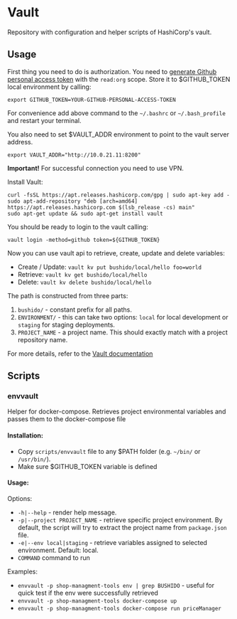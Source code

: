# Vault

Repository with configuration and helper scripts of HashiCorp's vault.  

## Usage

First thing you need to do is authorization. You need to [generate Github personal access token](https://docs.github.com/en/github/authenticating-to-github/creating-a-personal-access-token)  with the `read:org` scope. Store it to $GITHUB_TOKEN local environment by calling:

`export GITHUB_TOKEN=YOUR-GITHUB-PERSONAL-ACCESS-TOKEN`

For convenience add above command to the `~/.bashrc` or `~/.bash_profile` and restart your terminal.

You also need to set $VAULT_ADDR environment to point to the vault server address.

`export VAULT_ADDR="http://10.0.21.11:8200"`

**Important!** For successful connection you need to use VPN.

Install Vault:
```angular2html
curl -fsSL https://apt.releases.hashicorp.com/gpg | sudo apt-key add -
sudo apt-add-repository "deb [arch=amd64] https://apt.releases.hashicorp.com $(lsb_release -cs) main"
sudo apt-get update && sudo apt-get install vault
```

You should be ready to login to the vault calling:

`vault login -method=github token=${GITHUB_TOKEN}`

Now you can use vault api to retrieve, create, update and delete variables:

- Create / Update: `vault kv put bushido/local/hello foo=world`
- Retrieve: `vault kv get bushido/local/hello`
- Delete: `vault kv delete bushido/local/hello`

The path is constructed from three parts:
1. `bushido/` - constant prefix for all paths.
1. `ENVIRONMENT/` - this can take two options: `local` for local development or `staging` for staging deployments.
1. `PROJECT_NAME` - a project name. This should exactly match with a project repository name. 

For more details, refer to the [Vault documentation](https://www.vaultproject.io/docs/secrets/kv/kv-v2)

## Scripts

### envvault

Helper for docker-compose. Retrieves project environmental variables and passes them to the docker-compose file

#### Installation:
- Copy `scripts/envvault` file to any $PATH folder (e.g. `~/bin/` or `/usr/bin/`). 
- Make sure $GITHUB_TOKEN variable is defined

#### Usage:

Options:
- `-h|--help` - render help message.
- `-p|--project PROJECT_NAME` - retrieve specific project environment. By default, the script will try to extract the project name from `package.json` file.
- `-e|--env local|staging` - retrieve variables assigned to selected environment. Default: local.
- `COMMAND` command to run

Examples:

- `envvault -p shop-managment-tools env | grep BUSHIDO` - useful for quick test if the env were successfully retrieved
- `envvault -p shop-managment-tools docker-compose up`
- `envvault -p shop-managment-tools docker-compose run priceManager`
